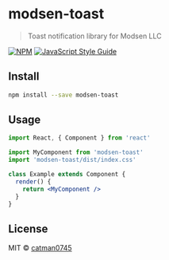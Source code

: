 # modsen-toast

> Toast notification library for Modsen LLC

[![NPM](https://img.shields.io/npm/v/modsen-toast.svg)](https://www.npmjs.com/package/modsen-toast) [![JavaScript Style Guide](https://img.shields.io/badge/code_style-standard-brightgreen.svg)](https://standardjs.com)

## Install

```bash
npm install --save modsen-toast
```

## Usage

```jsx
import React, { Component } from 'react'

import MyComponent from 'modsen-toast'
import 'modsen-toast/dist/index.css'

class Example extends Component {
  render() {
    return <MyComponent />
  }
}
```

## License

MIT © [catman0745](https://github.com/catman0745)

